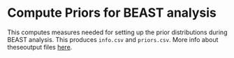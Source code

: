# Compute Priors for BEAST analysis

This computes measures needed for setting up the prior distributions during BEAST analysis. This produces `info.csv` and `priors.csv`. More info about theseoutput files [here](https://github.com/ijborda/phylodynamic-workflow/tree/main/07-computePriors/output).